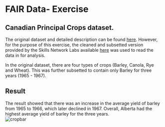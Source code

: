# FAIR Data- Exercise

## Canadian Principal Crops dataset.

The original dataset and detailed description can be found [here](https://www150.statcan.gc.ca/t1/tbl1/en/tv.action?pid=3210035901). However, for the purpose of this exercise, the cleaned and subsetted version provided by the Skills Network Labs available [here](https://cf-courses-data.s3.us.cloud-object-storage.appdomain.cloud/IBM-RP0203EN-SkillsNetwork/labs/Practice%20Assignment/Annual_Crop_Data.csv) was used to read the data in for analysis.

In the original dataset, there are four types of crops (Barley, Canola, Rye and Wheat). This was further subsetted to contain only Barley for three years (1965 - 1967).

## Result

The result showed that there was an increase in the average yield of barley from 1965 to 1966, which later declined in 1967. Overall, Alberta had the highest average yield of barley for the three years.
\
![cropbar](https://github.com/GakenouOF/FAIR-Data---Exercise/blob/main/cropbar.png "A bar graph to show the average yield of Barley for Alberta, Canada and Saskatchewan in the year 1965 - 1967")


